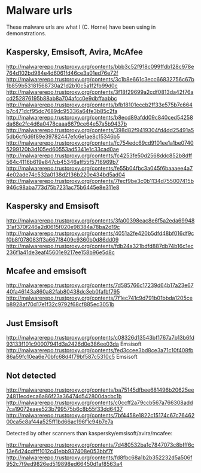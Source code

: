 Malware urls
============

These malware urls are what I (C. Horne) have been using in demonstrations.

Kaspersky, Emsisoft, Avira, McAfee
----------------------------------
http://malwarerepo.trustproxy.org/contents/bbb3c52f918c099ffdb128c978e764d102bd984e4d6061fd46ce3a01ed76e72f
http://malwarerepo.trustproxy.org/contents/3c1b8e661c3ecc66832756c67b1b859b53181568730a21d2b10c5a1f2fb99d0c
http://malwarerepo.trustproxy.org/contents/3f18f29699a2cdf0813da42f76acd252876195b88ab8a704afcc0e9dbffaabbc
http://malwarerepo.trustproxy.org/contents/bfb18101eccb2ff33e575b7c664b7c471dcf95dc7689dc95336a64fe3b85c2fa
http://malwarerepo.trustproxy.org/contents/b8ecd89afdd09c840ced54258da68e2fc4d6a0478caaa6679ce64e57a5b9437b
http://malwarerepo.trustproxy.org/contents/398d82f9419304fd4dd25491a55db6cf6d6f89e39782447efc6e1ae8c15346b5
http://malwarerepo.trustproxy.org/contents/fc754edc69cd9101ee1a1be07405299120b3d105ed60553ad5341e1c33cad0ae
http://malwarerepo.trustproxy.org/contents/fc4253fe50d2568ddc852b8dff564c4116b619e847cb45346aff55f5716969b7
http://malwarerepo.trustproxy.org/contents/fe55b04fbc3a045f6baaaee4a74e02ade74c532a0138d2136b220e434bd5ad04
http://malwarerepo.trustproxy.org/contents/7fecf9be3c0b1134d755007415b946c98aba773d75b7231ac75b6445e8e311e8


Kaspersky and Emsisoft
----------------------

http://malwarerepo.trustproxy.org/contents/3fa00398eac8e6f5a2eda6994831af370f246a2d0615f020e98384a78ba2d19c 
http://malwarerepo.trustproxy.org/contents/4051a2fe420b5dfd48bf016df9cf0b8f078083ff3a667f8409c9360b0d86dd09
http://malwarerepo.trustproxy.org/contents/fdb24a321bdfd887db74b16c1ec236f1a41de3eaf45601e9217ee158b96e5d8c


Mcafee and emsisoft
-------------------

http://malwarerepo.trustproxy.org/contents/7d585766c17239d64b17a23e6740fa46143a860a82fab80438dc3eb0fafbf795
http://malwarerepo.trustproxy.org/contents/7f1ec741c9d791b01bbda1205ceb8928af70d17e1f32c9792f68cf885ec3051b


Just Emsisoft
-------------

http://malwarerepo.trustproxy.org/contents/c08326d13543bf1767a7b13b6fd93133f101c90007941d3a2426d0e386ee03da Emsisoft
http://malwarerepo.trustproxy.org/contents/fed3ccee3bd8ce3a71c10f408fb86a59fc10ea6e70bfc68d4f79bf587c5310c5 Emsisoft


Not detected
------------

http://malwarerepo.trustproxy.org/contents/ba75145dfbee681496b20625ee24811ecdeca6a86f23a36474d542800dacbc1b <none>
http://malwarerepo.trustproxy.org/contents/c0ccff2a79ccb567a766308add7ca19072eaee523b799575b6c8b55f33dd6437 <none>
http://malwarerepo.trustproxy.org/contents/7bf4458e1822c15174c67c7646200ca5c8af44a525ff1bd66ac196f1c94b7e7a <none>






Detected by other scanners than kaspersky/emsisoft/avira/mcafee:

http://malwarerepo.trustproxy.org/contents/7d480532ba1c7847073c8bfff6c13e6d24cdfff1012c41ebb937408e053bbf7f
http://malwarerepo.trustproxy.org/contents/fd8fbc68a1b2b352232d5a506f952c7f9ed9826ed519898ed66450d1af8563a4
